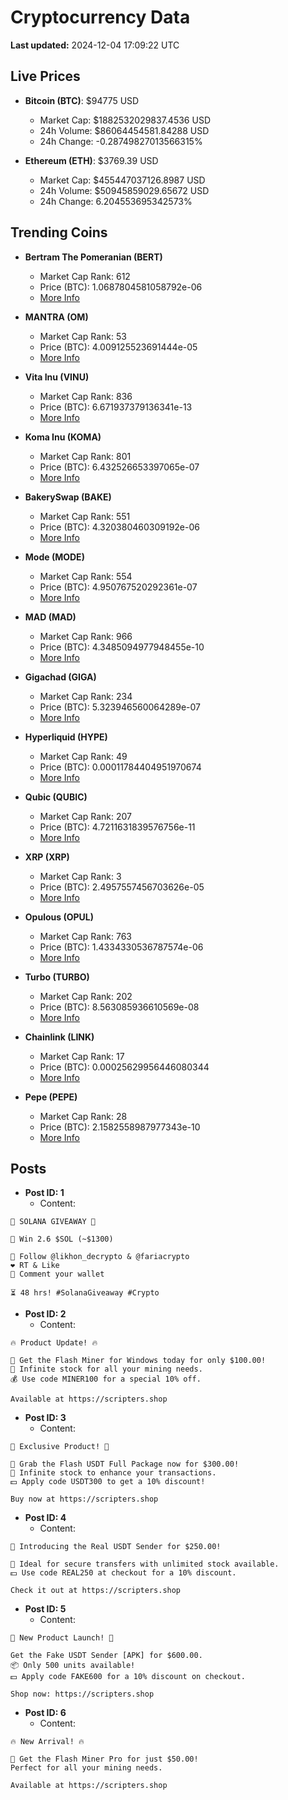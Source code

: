 # Cryptocurrency Data

**Last updated:** 2024-12-04 17:09:22 UTC

## Live Prices
- **Bitcoin (BTC)**: $94775 USD
  - Market Cap: $1882532029837.4536 USD
  - 24h Volume: $86064454581.84288 USD
  - 24h Change: -0.28749827013566315%

- **Ethereum (ETH)**: $3769.39 USD
  - Market Cap: $455447037126.8987 USD
  - 24h Volume: $50945859029.65672 USD
  - 24h Change: 6.204553695342573%

## Trending Coins
- **Bertram The Pomeranian (BERT)**
  - Market Cap Rank: 612
  - Price (BTC): 1.0687804581058792e-06
  - [More Info](https://www.coingecko.com/en/coins/bertram-the-pomeranian)

- **MANTRA (OM)**
  - Market Cap Rank: 53
  - Price (BTC): 4.009125523691444e-05
  - [More Info](https://www.coingecko.com/en/coins/mantra)

- **Vita Inu (VINU)**
  - Market Cap Rank: 836
  - Price (BTC): 6.671937379136341e-13
  - [More Info](https://www.coingecko.com/en/coins/vita-inu)

- **Koma Inu (KOMA)**
  - Market Cap Rank: 801
  - Price (BTC): 6.432526653397065e-07
  - [More Info](https://www.coingecko.com/en/coins/koma-inu)

- **BakerySwap (BAKE)**
  - Market Cap Rank: 551
  - Price (BTC): 4.320380460309192e-06
  - [More Info](https://www.coingecko.com/en/coins/bakeryswap)

- **Mode (MODE)**
  - Market Cap Rank: 554
  - Price (BTC): 4.950767520292361e-07
  - [More Info](https://www.coingecko.com/en/coins/mode)

- **MAD (MAD)**
  - Market Cap Rank: 966
  - Price (BTC): 4.3485094977948455e-10
  - [More Info](https://www.coingecko.com/en/coins/mad-2)

- **Gigachad (GIGA)**
  - Market Cap Rank: 234
  - Price (BTC): 5.323946560064289e-07
  - [More Info](https://www.coingecko.com/en/coins/gigachad-2)

- **Hyperliquid (HYPE)**
  - Market Cap Rank: 49
  - Price (BTC): 0.00011784404951970674
  - [More Info](https://www.coingecko.com/en/coins/hyperliquid)

- **Qubic (QUBIC)**
  - Market Cap Rank: 207
  - Price (BTC): 4.7211631839576756e-11
  - [More Info](https://www.coingecko.com/en/coins/qubic)

- **XRP (XRP)**
  - Market Cap Rank: 3
  - Price (BTC): 2.4957557456703626e-05
  - [More Info](https://www.coingecko.com/en/coins/xrp)

- **Opulous (OPUL)**
  - Market Cap Rank: 763
  - Price (BTC): 1.4334330536787574e-06
  - [More Info](https://www.coingecko.com/en/coins/opulous)

- **Turbo (TURBO)**
  - Market Cap Rank: 202
  - Price (BTC): 8.563085936610569e-08
  - [More Info](https://www.coingecko.com/en/coins/turbo)

- **Chainlink (LINK)**
  - Market Cap Rank: 17
  - Price (BTC): 0.00025629956446080344
  - [More Info](https://www.coingecko.com/en/coins/chainlink)

- **Pepe (PEPE)**
  - Market Cap Rank: 28
  - Price (BTC): 2.1582558987977343e-10
  - [More Info](https://www.coingecko.com/en/coins/pepe)

## Posts
- **Post ID: 1**
  - Content:
```
🚀 SOLANA GIVEAWAY 🚀

🎁 Win 2.6 $SOL (~$1300)

🤝 Follow @likhon_decrypto & @fariacrypto
❤️ RT & Like
💬 Comment your wallet

⏳ 48 hrs! #SolanaGiveaway #Crypto
```

- **Post ID: 2**
  - Content:
```
🔥 Product Update! 🔥

🚀 Get the Flash Miner for Windows today for only $100.00!
🔋 Infinite stock for all your mining needs.
💰 Use code MINER100 for a special 10% off.

Available at https://scripters.shop
```

- **Post ID: 3**
  - Content:
```
🎁 Exclusive Product! 🎁

💸 Grab the Flash USDT Full Package now for $300.00!
🎉 Infinite stock to enhance your transactions.
💵 Apply code USDT300 to get a 10% discount!

Buy now at https://scripters.shop
```

- **Post ID: 4**
  - Content:
```
💎 Introducing the Real USDT Sender for $250.00!

💼 Ideal for secure transfers with unlimited stock available.
💵 Use code REAL250 at checkout for a 10% discount.

Check it out at https://scripters.shop
```

- **Post ID: 5**
  - Content:
```
🚀 New Product Launch! 🚀

Get the Fake USDT Sender [APK] for $600.00.
📦 Only 500 units available!
💵 Apply code FAKE600 for a 10% discount on checkout.

Shop now: https://scripters.shop
```

- **Post ID: 6**
  - Content:
```
🔥 New Arrival! 🔥

💸 Get the Flash Miner Pro for just $50.00!
Perfect for all your mining needs.

Available at https://scripters.shop
```

